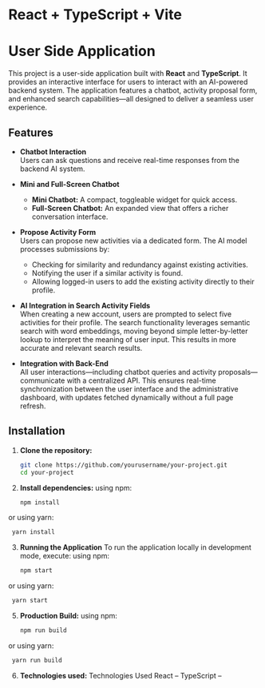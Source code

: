 # React + TypeScript + Vite
# User Side Application

This project is a user-side application built with **React** and **TypeScript**. It provides an interactive interface for users to interact with an AI-powered backend system. The application features a chatbot, activity proposal form, and enhanced search capabilities—all designed to deliver a seamless user experience.

## Features

- **Chatbot Interaction**  
  Users can ask questions and receive real-time responses from the backend AI system.

- **Mini and Full-Screen Chatbot**  
  - **Mini Chatbot:** A compact, toggleable widget for quick access.
  - **Full-Screen Chatbot:** An expanded view that offers a richer conversation interface.

- **Propose Activity Form**  
  Users can propose new activities via a dedicated form. The AI model processes submissions by:
  - Checking for similarity and redundancy against existing activities.
  - Notifying the user if a similar activity is found.
  - Allowing logged-in users to add the existing activity directly to their profile.

- **AI Integration in Search Activity Fields**  
  When creating a new account, users are prompted to select five activities for their profile. The search functionality leverages semantic search with word embeddings, moving beyond simple letter-by-letter lookup to interpret the meaning of user input. This results in more accurate and relevant search results.

- **Integration with Back-End**  
  All user interactions—including chatbot queries and activity proposals—communicate with a centralized API. This ensures real-time synchronization between the user interface and the administrative dashboard, with updates fetched dynamically without a full page refresh.

## Installation

1. **Clone the repository:**

   ```bash
   git clone https://github.com/yourusername/your-project.git
   cd your-project

2. **Install dependencies:**
  using npm:
   ```bash
   npm install

  or using yarn: 
  ```bash
   yarn install
  ```
3. **Running the Application**
   To run the application locally in development mode, execute:
   using npm:
   ```bash
   npm start

  or using yarn: 
  ```bash
   yarn start
  ```

5. **Production Build:**
 using npm:
   ```bash
   npm run build

  or using yarn: 
  ```bash
   yarn run build
  ```

6. **Technologies used:**
Technologies Used
React – 
TypeScript – 


  
  




